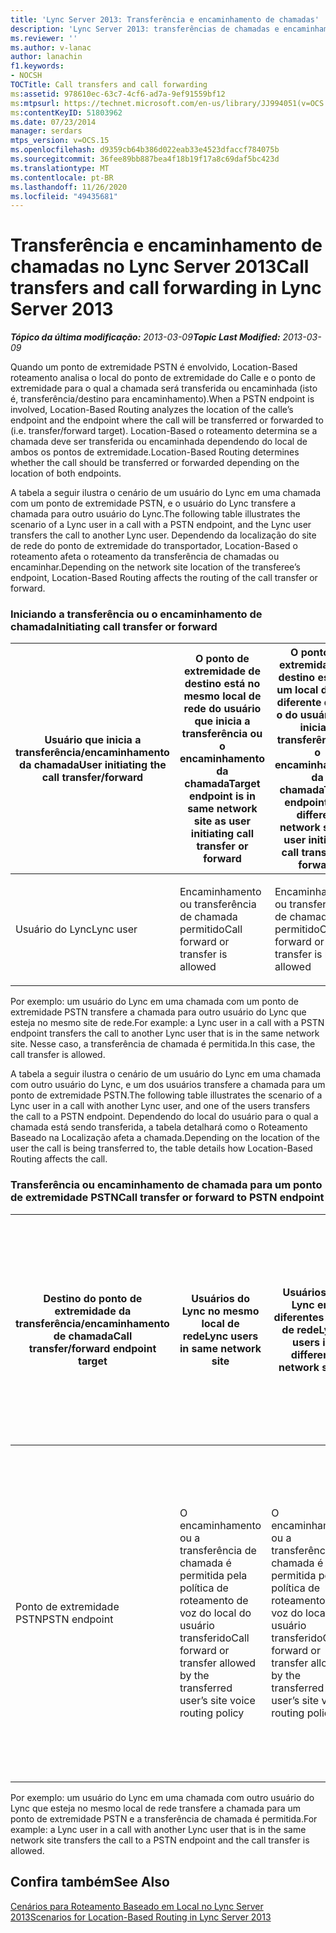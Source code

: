 ```yaml
---
title: 'Lync Server 2013: Transferência e encaminhamento de chamadas'
description: 'Lync Server 2013: transferências de chamadas e encaminhamento de chamadas.'
ms.reviewer: ''
ms.author: v-lanac
author: lanachin
f1.keywords:
- NOCSH
TOCTitle: Call transfers and call forwarding
ms:assetid: 978610ec-63c7-4cf6-ad7a-9ef91559bf12
ms:mtpsurl: https://technet.microsoft.com/en-us/library/JJ994051(v=OCS.15)
ms:contentKeyID: 51803962
ms.date: 07/23/2014
manager: serdars
mtps_version: v=OCS.15
ms.openlocfilehash: d9359cb64b386d022eab33e4523dfaccf784075b
ms.sourcegitcommit: 36fee89bb887bea4f18b19f17a8c69daf5bc423d
ms.translationtype: MT
ms.contentlocale: pt-BR
ms.lasthandoff: 11/26/2020
ms.locfileid: "49435681"
---
```

# <a name="call-transfers-and-call-forwarding-in-lync-server-2013"></a><span data-ttu-id="9f0dd-103">Transferência e encaminhamento de chamadas no Lync Server 2013</span><span class="sxs-lookup"><span data-stu-id="9f0dd-103">Call transfers and call forwarding in Lync Server 2013</span></span>

<div data-xmlns="http://www.w3.org/1999/xhtml">

<div class="topic" data-xmlns="http://www.w3.org/1999/xhtml" data-msxsl="urn:schemas-microsoft-com:xslt" data-cs="https://msdn.microsoft.com/">

<div data-asp="https://msdn2.microsoft.com/asp">



</div>

<div id="mainSection">

<div id="mainBody"><span data-ttu-id="9f0dd-104">

<span> </span></span><span class="sxs-lookup"><span data-stu-id="9f0dd-104">

<span> </span></span></span>

<span data-ttu-id="9f0dd-105">_**Tópico da última modificação:** 2013-03-09_</span><span class="sxs-lookup"><span data-stu-id="9f0dd-105">_**Topic Last Modified:** 2013-03-09_</span></span>

<span data-ttu-id="9f0dd-106">Quando um ponto de extremidade PSTN é envolvido, Location-Based roteamento analisa o local do ponto de extremidade do Calle e o ponto de extremidade para o qual a chamada será transferida ou encaminhada (isto é, transferência/destino para encaminhamento).</span><span class="sxs-lookup"><span data-stu-id="9f0dd-106">When a PSTN endpoint is involved, Location-Based Routing analyzes the location of the calle’s endpoint and the endpoint where the call will be transferred or forwarded to (i.e. transfer/forward target).</span></span> <span data-ttu-id="9f0dd-107">Location-Based o roteamento determina se a chamada deve ser transferida ou encaminhada dependendo do local de ambos os pontos de extremidade.</span><span class="sxs-lookup"><span data-stu-id="9f0dd-107">Location-Based Routing determines whether the call should be transferred or forwarded depending on the location of both endpoints.</span></span>

<span data-ttu-id="9f0dd-108">A tabela a seguir ilustra o cenário de um usuário do Lync em uma chamada com um ponto de extremidade PSTN, e o usuário do Lync transfere a chamada para outro usuário do Lync.</span><span class="sxs-lookup"><span data-stu-id="9f0dd-108">The following table illustrates the scenario of a Lync user in a call with a PSTN endpoint, and the Lync user transfers the call to another Lync user.</span></span> <span data-ttu-id="9f0dd-109">Dependendo da localização do site de rede do ponto de extremidade do transportador, Location-Based o roteamento afeta o roteamento da transferência de chamadas ou encaminhar.</span><span class="sxs-lookup"><span data-stu-id="9f0dd-109">Depending on the network site location of the transferee’s endpoint, Location-Based Routing affects the routing of the call transfer or forward.</span></span>

### <a name="initiating-call-transfer-or-forward"></a><span data-ttu-id="9f0dd-110">Iniciando a transferência ou o encaminhamento de chamada</span><span class="sxs-lookup"><span data-stu-id="9f0dd-110">Initiating call transfer or forward</span></span>

<table>
<colgroup>
<col style="width: 25%" />
<col style="width: 25%" />
<col style="width: 25%" />
<col style="width: 25%" />
</colgroup>
<thead>
<tr class="header">
<th><span data-ttu-id="9f0dd-111">Usuário que inicia a transferência/encaminhamento da chamada</span><span class="sxs-lookup"><span data-stu-id="9f0dd-111">User initiating the call transfer/forward</span></span></th>
<th><span data-ttu-id="9f0dd-112">O ponto de extremidade de destino está no mesmo local de rede do usuário que inicia a transferência ou o encaminhamento da chamada</span><span class="sxs-lookup"><span data-stu-id="9f0dd-112">Target endpoint is in same network site as user initiating call transfer or forward</span></span></th>
<th><span data-ttu-id="9f0dd-113">O ponto de extremidade de destino está em um local de rede diferente do que o do usuário que inicia a transferência ou o encaminhamento da chamada</span><span class="sxs-lookup"><span data-stu-id="9f0dd-113">Target endpoint is in different network site as user initiating call transfer or forward</span></span></th>
<th><span data-ttu-id="9f0dd-114">O ponto de extremidade de destino está em um site de rede desconhecido ou site de rede não habilitado para roteamento de Location-Based</span><span class="sxs-lookup"><span data-stu-id="9f0dd-114">Target endpoint is in unknown network site or network site not enabled for Location-Based Routing</span></span></th>
</tr>
</thead>
<tbody>
<tr class="odd">
<td><p><span data-ttu-id="9f0dd-115">Usuário do Lync</span><span class="sxs-lookup"><span data-stu-id="9f0dd-115">Lync user</span></span></p></td>
<td><p><span data-ttu-id="9f0dd-116">Encaminhamento ou transferência de chamada permitido</span><span class="sxs-lookup"><span data-stu-id="9f0dd-116">Call forward or transfer is allowed</span></span></p></td>
<td><p><span data-ttu-id="9f0dd-117">Encaminhamento ou transferência de chamada não permitido</span><span class="sxs-lookup"><span data-stu-id="9f0dd-117">Call forward or transfer is not allowed</span></span></p></td>
<td><p><span data-ttu-id="9f0dd-118">Encaminhamento ou transferência de chamada não permitido</span><span class="sxs-lookup"><span data-stu-id="9f0dd-118">Call forward or transfer is not allowed</span></span></p></td>
</tr>
</tbody>
</table>

  

<span data-ttu-id="9f0dd-119">Por exemplo: um usuário do Lync em uma chamada com um ponto de extremidade PSTN transfere a chamada para outro usuário do Lync que esteja no mesmo site de rede.</span><span class="sxs-lookup"><span data-stu-id="9f0dd-119">For example: a Lync user in a call with a PSTN endpoint transfers the call to another Lync user that is in the same network site.</span></span> <span data-ttu-id="9f0dd-120">Nesse caso, a transferência de chamada é permitida.</span><span class="sxs-lookup"><span data-stu-id="9f0dd-120">In this case, the call transfer is allowed.</span></span>

<span data-ttu-id="9f0dd-121">A tabela a seguir ilustra o cenário de um usuário do Lync em uma chamada com outro usuário do Lync, e um dos usuários transfere a chamada para um ponto de extremidade PSTN.</span><span class="sxs-lookup"><span data-stu-id="9f0dd-121">The following table illustrates the scenario of a Lync user in a call with another Lync user, and one of the users transfers the call to a PSTN endpoint.</span></span> <span data-ttu-id="9f0dd-122">Dependendo do local do usuário para o qual a chamada está sendo transferida, a tabela detalhará como o Roteamento Baseado na Localização afeta a chamada.</span><span class="sxs-lookup"><span data-stu-id="9f0dd-122">Depending on the location of the user the call is being transferred to, the table details how Location-Based Routing affects the call.</span></span>

### <a name="call-transfer-or-forward-to-pstn-endpoint"></a><span data-ttu-id="9f0dd-123">Transferência ou encaminhamento de chamada para um ponto de extremidade PSTN</span><span class="sxs-lookup"><span data-stu-id="9f0dd-123">Call transfer or forward to PSTN endpoint</span></span>

<table>
<colgroup>
<col style="width: 25%" />
<col style="width: 25%" />
<col style="width: 25%" />
<col style="width: 25%" />
</colgroup>
<thead>
<tr class="header">
<th><span data-ttu-id="9f0dd-124">Destino do ponto de extremidade da transferência/encaminhamento de chamada</span><span class="sxs-lookup"><span data-stu-id="9f0dd-124">Call transfer/forward endpoint target</span></span></th>
<th><span data-ttu-id="9f0dd-125">Usuários do Lync no mesmo local de rede</span><span class="sxs-lookup"><span data-stu-id="9f0dd-125">Lync users in same network site</span></span></th>
<th><span data-ttu-id="9f0dd-126">Usuários do Lync em diferentes sites de rede</span><span class="sxs-lookup"><span data-stu-id="9f0dd-126">Lync users in different network sites</span></span></th>
<th><span data-ttu-id="9f0dd-127">Um ou ambos os usuários do Lync em um site de rede desconhecido ou site de rede não estão habilitados para roteamento Location-Based</span><span class="sxs-lookup"><span data-stu-id="9f0dd-127">One or both Lync users in unknown network site or network site not enabled for Location-Based Routing</span></span></th>
</tr>
</thead>
<tbody>
<tr class="odd">
<td><p><span data-ttu-id="9f0dd-128">Ponto de extremidade PSTN</span><span class="sxs-lookup"><span data-stu-id="9f0dd-128">PSTN endpoint</span></span></p></td>
<td><p><span data-ttu-id="9f0dd-129">O encaminhamento ou a transferência de chamada é permitida pela política de roteamento de voz do local do usuário transferido</span><span class="sxs-lookup"><span data-stu-id="9f0dd-129">Call forward or transfer allowed by the transferred user’s site voice routing policy</span></span></p></td>
<td><p><span data-ttu-id="9f0dd-130">O encaminhamento ou a transferência de chamada é permitida pela política de roteamento de voz do local do usuário transferido</span><span class="sxs-lookup"><span data-stu-id="9f0dd-130">Call forward or transfer allowed by the transferred user’s site voice routing policy</span></span></p></td>
<td><p><span data-ttu-id="9f0dd-131">O encaminhamento ou a transferência da chamada é permitida pela política de voz do destinatário da transferência somente pelos troncos não habilitados para o Roteamento com Base no Local</span><span class="sxs-lookup"><span data-stu-id="9f0dd-131">Call forward or transfer allowed by the transferred user’s voice policy only through trunks not enabled for Location-Based Routing</span></span></p></td>
</tr>
</tbody>
</table>

  
<span data-ttu-id="9f0dd-132">Por exemplo: um usuário do Lync em uma chamada com outro usuário do Lync que esteja no mesmo local de rede transfere a chamada para um ponto de extremidade PSTN e a transferência de chamada é permitida.</span><span class="sxs-lookup"><span data-stu-id="9f0dd-132">For example: a Lync user in a call with another Lync user that is in the same network site transfers the call to a PSTN endpoint and the call transfer is allowed.</span></span>

<div>

## <a name="see-also"></a><span data-ttu-id="9f0dd-133">Confira também</span><span class="sxs-lookup"><span data-stu-id="9f0dd-133">See Also</span></span>


[<span data-ttu-id="9f0dd-134">Cenários para Roteamento Baseado em Local no Lync Server 2013</span><span class="sxs-lookup"><span data-stu-id="9f0dd-134">Scenarios for Location-Based Routing in Lync Server 2013</span></span>](lync-server-2013-scenarios-for-location-based-routing.md)  
  

<span data-ttu-id="9f0dd-135"></div>

</div>

<span> </span>

</div>

</div>

</span><span class="sxs-lookup"><span data-stu-id="9f0dd-135"></div>

</div>

<span> </span>

</div>

</div>

</span></span></div>

